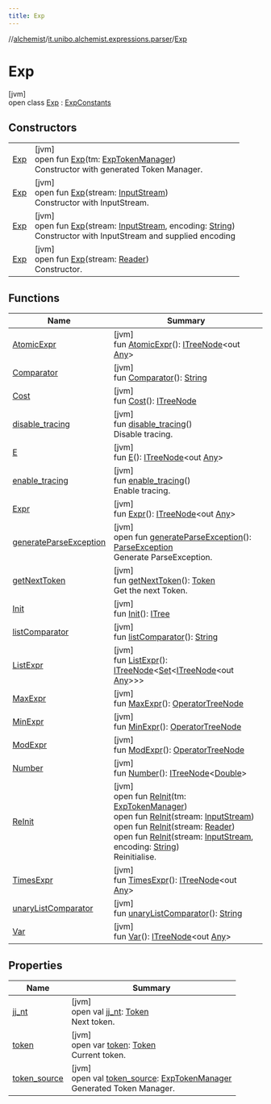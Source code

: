 ```yaml
---
title: Exp
---
```

//[alchemist](../../../index.html)/[it.unibo.alchemist.expressions.parser](../index.html)/[Exp](index.html)



# Exp



[jvm]\
open class [Exp](index.html) : [ExpConstants](../-exp-constants/index.html)



## Constructors


| | |
|---|---|
| [Exp](-exp.html) | [jvm]<br>open fun [Exp](-exp.html)(tm: [ExpTokenManager](../-exp-token-manager/index.html))<br>Constructor with generated Token Manager. |
| [Exp](-exp.html) | [jvm]<br>open fun [Exp](-exp.html)(stream: [InputStream](https://docs.oracle.com/javase/8/docs/api/java/io/InputStream.html))<br>Constructor with InputStream. |
| [Exp](-exp.html) | [jvm]<br>open fun [Exp](-exp.html)(stream: [InputStream](https://docs.oracle.com/javase/8/docs/api/java/io/InputStream.html), encoding: [String](https://docs.oracle.com/javase/8/docs/api/java/lang/String.html))<br>Constructor with InputStream and supplied encoding |
| [Exp](-exp.html) | [jvm]<br>open fun [Exp](-exp.html)(stream: [Reader](https://docs.oracle.com/javase/8/docs/api/java/io/Reader.html))<br>Constructor. |


## Functions


| Name | Summary |
|---|---|
| [AtomicExpr](-atomic-expr.html) | [jvm]<br>fun [AtomicExpr](-atomic-expr.html)(): [ITreeNode](../../it.unibo.alchemist.expressions.interfaces/-i-tree-node/index.html)<out [Any](https://kotlinlang.org/api/latest/jvm/stdlib/kotlin/-any/index.html)> |
| [Comparator](-comparator.html) | [jvm]<br>fun [Comparator](-comparator.html)(): [String](https://docs.oracle.com/javase/8/docs/api/java/lang/String.html) |
| [Cost](-cost.html) | [jvm]<br>fun [Cost](-cost.html)(): [ITreeNode](../../it.unibo.alchemist.expressions.interfaces/-i-tree-node/index.html)<HashString> |
| [disable_tracing](disable_tracing.html) | [jvm]<br>fun [disable_tracing](disable_tracing.html)()<br>Disable tracing. |
| [E](-e.html) | [jvm]<br>fun [E](-e.html)(): [ITreeNode](../../it.unibo.alchemist.expressions.interfaces/-i-tree-node/index.html)<out [Any](https://kotlinlang.org/api/latest/jvm/stdlib/kotlin/-any/index.html)> |
| [enable_tracing](enable_tracing.html) | [jvm]<br>fun [enable_tracing](enable_tracing.html)()<br>Enable tracing. |
| [Expr](-expr.html) | [jvm]<br>fun [Expr](-expr.html)(): [ITreeNode](../../it.unibo.alchemist.expressions.interfaces/-i-tree-node/index.html)<out [Any](https://kotlinlang.org/api/latest/jvm/stdlib/kotlin/-any/index.html)> |
| [generateParseException](generate-parse-exception.html) | [jvm]<br>open fun [generateParseException](generate-parse-exception.html)(): [ParseException](../-parse-exception/index.html)<br>Generate ParseException. |
| [getNextToken](get-next-token.html) | [jvm]<br>fun [getNextToken](get-next-token.html)(): [Token](../-token/index.html)<br>Get the next Token. |
| [Init](-init.html) | [jvm]<br>fun [Init](-init.html)(): [ITree](../../it.unibo.alchemist.expressions.interfaces/-i-tree/index.html) |
| [listComparator](list-comparator.html) | [jvm]<br>fun [listComparator](list-comparator.html)(): [String](https://docs.oracle.com/javase/8/docs/api/java/lang/String.html) |
| [ListExpr](-list-expr.html) | [jvm]<br>fun [ListExpr](-list-expr.html)(): [ITreeNode](../../it.unibo.alchemist.expressions.interfaces/-i-tree-node/index.html)<[Set](https://docs.oracle.com/javase/8/docs/api/java/util/Set.html)<[ITreeNode](../../it.unibo.alchemist.expressions.interfaces/-i-tree-node/index.html)<out [Any](https://kotlinlang.org/api/latest/jvm/stdlib/kotlin/-any/index.html)>>> |
| [MaxExpr](-max-expr.html) | [jvm]<br>fun [MaxExpr](-max-expr.html)(): [OperatorTreeNode](../../it.unibo.alchemist.expressions.implementations/-operator-tree-node/index.html) |
| [MinExpr](-min-expr.html) | [jvm]<br>fun [MinExpr](-min-expr.html)(): [OperatorTreeNode](../../it.unibo.alchemist.expressions.implementations/-operator-tree-node/index.html) |
| [ModExpr](-mod-expr.html) | [jvm]<br>fun [ModExpr](-mod-expr.html)(): [OperatorTreeNode](../../it.unibo.alchemist.expressions.implementations/-operator-tree-node/index.html) |
| [Number](-number.html) | [jvm]<br>fun [Number](-number.html)(): [ITreeNode](../../it.unibo.alchemist.expressions.interfaces/-i-tree-node/index.html)<[Double](https://docs.oracle.com/javase/8/docs/api/java/lang/Double.html)> |
| [ReInit](-re-init.html) | [jvm]<br>open fun [ReInit](-re-init.html)(tm: [ExpTokenManager](../-exp-token-manager/index.html))<br>open fun [ReInit](-re-init.html)(stream: [InputStream](https://docs.oracle.com/javase/8/docs/api/java/io/InputStream.html))<br>open fun [ReInit](-re-init.html)(stream: [Reader](https://docs.oracle.com/javase/8/docs/api/java/io/Reader.html))<br>open fun [ReInit](-re-init.html)(stream: [InputStream](https://docs.oracle.com/javase/8/docs/api/java/io/InputStream.html), encoding: [String](https://docs.oracle.com/javase/8/docs/api/java/lang/String.html))<br>Reinitialise. |
| [TimesExpr](-times-expr.html) | [jvm]<br>fun [TimesExpr](-times-expr.html)(): [ITreeNode](../../it.unibo.alchemist.expressions.interfaces/-i-tree-node/index.html)<out [Any](https://kotlinlang.org/api/latest/jvm/stdlib/kotlin/-any/index.html)> |
| [unaryListComparator](unary-list-comparator.html) | [jvm]<br>fun [unaryListComparator](unary-list-comparator.html)(): [String](https://docs.oracle.com/javase/8/docs/api/java/lang/String.html) |
| [Var](-var.html) | [jvm]<br>fun [Var](-var.html)(): [ITreeNode](../../it.unibo.alchemist.expressions.interfaces/-i-tree-node/index.html)<out [Any](https://kotlinlang.org/api/latest/jvm/stdlib/kotlin/-any/index.html)> |


## Properties


| Name | Summary |
|---|---|
| [jj_nt](jj_nt.html) | [jvm]<br>open val [jj_nt](jj_nt.html): [Token](../-token/index.html)<br>Next token. |
| [token](token.html) | [jvm]<br>open var [token](token.html): [Token](../-token/index.html)<br>Current token. |
| [token_source](token_source.html) | [jvm]<br>open val [token_source](token_source.html): [ExpTokenManager](../-exp-token-manager/index.html)<br>Generated Token Manager. |


